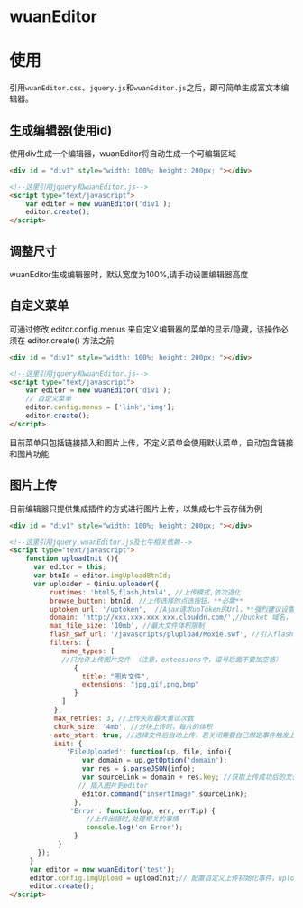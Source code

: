 
#  wuanEditor

# 使用

引用`wuanEditor.css`、`jquery.js`和`wuanEditor.js`之后，即可简单生成富文本编辑器。

## 生成编辑器(使用id)

使用div生成一个编辑器，wuanEditor将自动生成一个可编辑区域
```html
<div id = "div1" style="width: 100%; height: 200px; "></div>

<!--这里引用jquery和wuanEditor.js-->
<script type="text/javascript">
    var editor = new wuanEditor('div1');
    editor.create();
</script>
```

## 调整尺寸

wuanEditor生成编辑器时，默认宽度为100%,请手动设置编辑器高度

## 自定义菜单

可通过修改 editor.config.menus 来自定义编辑器的菜单的显示/隐藏，该操作必须在 editor.create() 方法之前
```html
<div id = "div1" style="width: 100%; height: 200px; "></div>

<!--这里引用jquery和wuanEditor.js-->
<script type="text/javascript">
    var editor = new wuanEditor('div1');
    // 自定义菜单
    editor.config.menus = ['link','img'];
    editor.create();
</script>
```
目前菜单只包括链接插入和图片上传，不定义菜单会使用默认菜单，自动包含链接和图片功能

## 图片上传
目前编辑器只提供集成插件的方式进行图片上传，以集成七牛云存储为例

```html
<div id = "div1" style="width: 100%; height: 200px; "></div>

<!--这里引用jquery,wuanEditor.js及七牛相关依赖-->
<script type="text/javascript">
    function uploadInit (){
	  var editor = this;
	  var btnId = editor.imgUploadBtnId;
	  var uploader = Qiniu.uploader({
          runtimes: 'html5,flash,html4', //上传模式,依次退化
          browse_button: btnId, //上传选择的点选按钮，**必需**
          uptoken_url: '/uptoken',  //Ajax请求upToken的Url，**强烈建议设置**（服务端提供）
          domain: 'http://xxx.xxx.xxx.xxx.clouddn.com/',//bucket 域名，下载资源时用到，**必需**
          max_file_size: '10mb', //最大文件体积限制
          flash_swf_url: '/javascripts/plupload/Moxie.swf', //引入flash,相对路径
          filters: {
             mime_types: [
             //只允许上传图片文件 （注意，extensions中，逗号后面不要加空格）
                {
                  title: "图片文件",
                  extensions: "jpg,gif,png,bmp"
                }
             ]
           },
           max_retries: 3, //上传失败最大重试次数
           chunk_size: '4mb', //分块上传时，每片的体积
           auto_start: true, //选择文件后自动上传，若关闭需要自己绑定事件触发上传
           init: {
              'FileUploaded': function(up, file, info){
                  var domain = up.getOption('domain');
                  var res = $.parseJSON(info);
                  var sourceLink = domain + res.key; //获取上传成功后的文件的Url
                 // 插入图片到editor
                  editor.command("insertImage",sourceLink);
                },
               'Error': function(up, err, errTip) {
                   //上传出错时,处理相关的事情
                   console.log('on Error');
                }
            }
       });
     }
     var editor = new wuanEditor('test');
     editor.config.imgUpload = uploadInit;// 配置自定义上传初始化事件，uploadInit方法在上面定义了
     editor.create();
</script>
```
